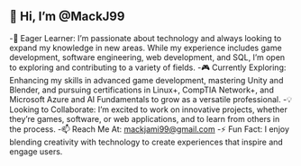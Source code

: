 ## 👋 Hi, I’m @MackJ99

-🌟 Eager Learner: I’m passionate about technology and always looking to expand my knowledge in new areas. While my experience includes game development, software engineering, web development, and SQL, I’m open to exploring and contributing to a variety of fields.
-🎮 Currently Exploring: Enhancing my skills in advanced game development, mastering Unity and Blender, and pursuing certifications in Linux+, CompTIA Network+, and Microsoft Azure and AI Fundamentals to grow as a versatile professional.
-💡 Looking to Collaborate: I’m excited to work on innovative projects, whether they’re games, software, or web applications, and to learn from others in the process.
-📫 Reach Me At: mackjami99@gmail.com
-⚡ Fun Fact: I enjoy blending creativity with technology to create experiences that inspire and engage users.


<!---
MackJ99/MackJ99 is a ✨ special ✨ repository because its `README.md` (this file) appears on your GitHub profile.
You can click the Preview link to take a look at your changes.
--->
